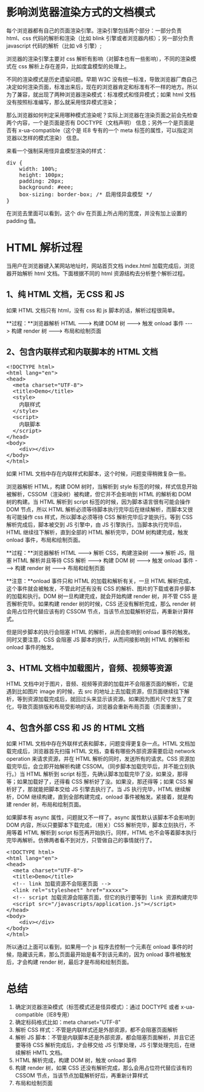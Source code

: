 # 影响浏览器渲染方式的文档模式 #
每个浏览器都有自己的页面渲染引擎。渲染引擎包括两个部分：一部分负责 html、css 代码的解析和渲染（比如 blink 引擎或者浏览器内核）；另一部分负责 javascript 代码的解析（比如 v8 引擎）;

浏览器的渲染引擎主要对 css 解析有影响（对脚本也有一些影响），不同的渲染模式在 css 解析上存在差异，比如度盒模型的处理上。

不同的渲染模式是历史遗留问题。早期 W3C 没有统一标准，导致浏览器厂商自己决定如何渲染页面，标准出来后，现在的浏览器肯定和标准有不一样的地方。所以为了兼容，就出现了两种浏览器渲染模式：标准模式和怪异模式；如果 html 文档没有按照标准编写，那么就采用怪异模式渲染；

那么浏览器如何判定采用哪种模式渲染呢？实际上浏览器在渲染页面之前会先检查两个内容，一个是页面是否有 DOCTYPE（文档声明） 信息；另外一个是页面是否有 x-ua-compatible（这个是 IE8 专有的一个 meta 标签的属性，可以指定浏览器以怎样的模式渲染） 信息。

来看一个强制采用怪异盒模型渲染的样式：
<pre>
div {
	width: 100%;
	height: 100px;
	padding: 20px;
	background: #eee;
	box-sizing: border-box;	/* 启用怪异盒模型 */
}
</pre>

在浏览去里面可以看到，这个 div 在页面上所占用的宽度，并没有加上设置的 padding 值。


# HTML 解析过程 #
当用户在浏览器键入某网站地址时，网站首页文档 index.html 加载完成后，浏览器开始解析 html 文档。下面根据不同的 html 资源结构去分析整个解析过程。


## 1、纯 HTML 文档，无 CSS 和 JS ##
如果 HTML 文档只有 html，没有 css 和 js 脚本的话，解析过程很简单。

**过程：**浏览器解析 HTML ---> 构建 DOM 树 ---> 触发 onload 事件 ---> 构建 render 树 ---> 布局和绘制页面


## 2、包含内联样式和内联脚本的 HTML 文档 ##
<pre>
&lt;!DOCTYPE html&gt;
&lt;html lang=&quot;en&quot;&gt;
&lt;head&gt;
  &lt;meta charset=&quot;UTF-8&quot;&gt;
  &lt;title&gt;Demo&lt;/title&gt;
  &lt;style&gt;
	内联样式
  &lt;/style&gt;
  &lt;script&gt;
  	内联脚本
  &lt;/script&gt;
&lt;/head&gt;
&lt;body&gt;
	&lt;div&gt;&lt;/div&gt;
&lt;/body&gt;
&lt;/html&gt;
</pre>

如果 HTML 文档中存在内联样式和脚本，这个时候，问题变得稍微复杂一些。

浏览器解析 HTML，构建 DOM 树时，当解析到 style 标签的时候，样式信息开始被解析，CSSOM（渲染树）被构建，但它并不会影响到 HTML 的解析和 DOM 树的构建。当 HTML 解析到 script 标签的时候，因为脚本语言很有可能会操作 DOM 节点，所以 HTML 解析必须等待脚本执行完毕后在继续解析，而脚本又很有可能操作 css 样式，所以脚本必须等待 CSS 解析完毕后才能执行。等到 CSS 解析完成后，脚本被交到 JS 引擎中，由 JS 引擎执行。当脚本执行完毕后，HTML 继续往下解析，直到全部的 HTML 解析完毕，DOM 树构建完成，触发 onload 事件，布局和绘制页面。

**过程：**浏览器解析 HTML ---> 解析 CSS，构建渲染树 ---> 解析 JS，阻塞 HTML 解析并且等待 CSS 解析 ---> 构建 DOM 树 ---> 触发 onload 事件 ---> 构建 render 树 ---> 布局和绘制页面

**注意：**onload 事件只和 HTML 的加载和解析有关，一旦 HTML 解析完成，这个事件就会被触发，不管此时还有没有 CSS 的解析、图片的下载或者异步脚本的加载和执行。DOM 树一旦构建完成，就会开始构建 render 树，并不管 CSS 是否解析完毕。如果构建 render 树的时候，CSS 还没有解析完成，那么 render 树会用占位符代替应该有的 CSSOM 节点，当该节点加载解析好后，再重新计算样式。

但是同步脚本的执行会阻塞 HTML 的解析，从而会影响到 onload 事件的触发。同时又要注意，CSS 会阻塞 JS 脚本的执行，从而间接影响到 HTML 的解析和 onload 事件的触发。


## 3、HTML 文档中加载图片，音频、视频等资源 ##
HTML 文档中对于图片，音频、视频等资源的加载并不会阻塞页面的解析，它是遇到比如图片 image 的时候，去 src 的地址上去加载资源，但页面继续往下解析，等到资源加载完成后，就回过头来显示该资源。如果因为图片尺寸发生了变化，导致页面排版和布局受影响的话，浏览器会重新布局页面（页面重排）。


## 4、包含外部 CSS 和 JS 的 HTML 文档 ##
如果 HTML 文档中存在外联样式表和脚本，问题变得更复杂一点。HTML 文档加载完成后，浏览器首先扫描 HTML 文档，查看有哪些外部资源需要启动 network operation 来请求资源，并在 HTML 解析的同时，发送所有的请求。CSS 资源加载完毕后，会立即开始解析构建 CSSOM。（同步脚本加载完毕后，并不能立刻执行。）当 HTML 解析到 script 标签，先确认脚本加载完毕了没，如果没，那得等；如果加载好了，还得看 CSS 解析好了没。如果没，那还得等；如果 CSS 解析好了，那就能把脚本交给 JS 引擎去执行了。当 JS 执行完毕，HTML 继续解析，DOM 继续构建，直到全部构建完成，onload 事件被触发。紧接着，就是构建 render 树，布局和绘制页面。

如果脚本有 async 属性，问题就又不一样了。async 属性默认该脚本不会影响到 DOM 内容，所以只要脚本下载完成，（相关）CSS 解析完毕，脚本立刻执行，不用等着 HTML 解析到 script 标签再开始执行。同样，HTML 也不会等着脚本执行完毕再解析。仿佛两者看不到对方，只管做自己的事情就行了。

<pre>
&lt;!DOCTYPE html&gt;
&lt;html lang=&quot;en&quot;&gt;
&lt;head&gt;
  &lt;meta charset=&quot;UTF-8&quot;&gt;
  &lt;title&gt;Demo&lt;/title&gt;
  &lt;!-- link 加载资源不会阻塞页面 --&gt;
  &lt;link rel=&quot;stylesheet&quot; href=&quot;xxxxx&quot;&gt;	
  &lt;!-- script 加载资源会阻塞页面，但它的执行要等到 link 资源构建完毕 --&gt;
  &lt;script src=&quot;/javascripts/application.js&quot;&gt;&lt;/script&gt;
&lt;/head&gt;
&lt;body&gt;
	&lt;div&gt;&lt;/div&gt;
&lt;/body&gt;
&lt;/html&gt;
</pre>

所以通过上面可以看到，如果用一个 js 程序去控制一个元素在 onload 事件的时候，隐藏该元素，那么页面最开始是看不到该元素的，因为 onload 事件被触发后，才会构建  render 树，最后才是布局和绘制页面。



# 总结 #
1. 确定浏览器渲染模式（标签模式还是怪异模式）：通过 DOCTYPE 或者 x-ua-compatible（IE8专用）
2. 确定标码格式比如：meta charset="UTF-8"
3. 解析 CSS 样式：不管是内联样式还是外部资源，都不会阻塞页面解析
4. 解析 JS 脚本：不管是内联脚本还是外部资源，都会阻塞页面解析，并且它还要等待 CSS 解析完成后，才会移交给 JS 引擎处理，JS 引擎处理完后，在继续解析 HMTL 文档。
5. HTML 解析完成，构建 DOM 树，触发 onload 事件
6. 构建 render 树，如果 CSS 还没有解析完成，那么会用占位符代替应该有的 CSSOM 节点，当该节点加载解析好后，再重新计算样式
7. 布局和绘制页面